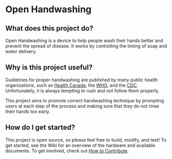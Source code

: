 # Open Handwashing

## What does this project do?

Open Handwashing is a device to help people wash their hands better and prevent the spread of disease. It works by controlling the timing of soap and water delivery.

## Why is this project useful?

Guidelines for proper handwashing are published by many public health organizations, such as [Health Canada](https://www.canada.ca/en/health-canada/services/healthy-living/your-health/diseases/benefits-hand-washing.html), the [WHO](https://www.who.int/gpsc/clean_hands_protection/en/), and the [CDC](https://www.cdc.gov/handwashing/when-how-handwashing.html). Unfortunately, it is always tempting to rush and not follow them properly.

This project aims to promote correct handwashing technique by prompting users at each step of the process and making sure that they do not rinse their hands too early.

## How do I get started?

This project is open source, so please feel free to build, modify, and test! To get started, see the Wiki for an overview of the hardware and available documents. To get involved, check out [How to Contribute](CONTRIBUTING.md).
